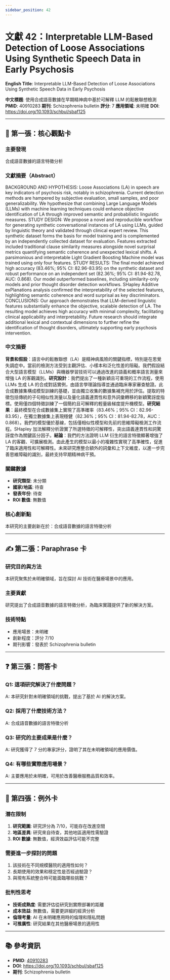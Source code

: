```yaml
---
sidebar_position: 42
---
```


# 文獻 42：Interpretable LLM-Based Detection of Loose Associations Using Synthetic Speech Data in Early Psychosis

**English Title**: Interpretable LLM-Based Detection of Loose Associations Using Synthetic Speech Data in Early Psychosis

**中文標題**: 使用合成語音數據在早期精神病中基於可解釋 LLM 的鬆散聯想檢測
**PMID**: 40910283
**期刊**: Schizophrenia bulletin
**評分**: 7
**應用領域**: 未明確
**DOI**: https://doi.org/10.1093/schbul/sbaf125

---

## 📌 第一張：核心觀點卡

### 主要發現
合成語音數據的語言特徵分析

### 文獻摘要（Abstract）
BACKGROUND AND HYPOTHESIS: Loose Associations (LA) in speech are key indicators of psychosis risk, notably in schizophrenia. Current detection methods are hampered by subjective evaluation, small samples, and poor generalizability. We hypothesize that combining Large Language Models (LLMs) with machine learning techniques could enhance objective identification of LA through improved semantic and probabilistic linguistic measures. STUDY DESIGN: We propose a novel and reproducible workflow for generating synthetic conversational instances of LA using LLMs, guided by linguistic theory and validated through clinical expert review. This synthetic dataset forms the basis for model training and is complemented by an independently collected dataset for evaluation. Features extracted included traditional clause similarity measures alongside novel surprisal metrics quantifying semantic coherence and unexpected lexical shifts. A parsimonious and interpretable Light Gradient Boosting Machine model was trained using only four features. STUDY RESULTS: The final model achieved high accuracy (83.46%; 95% CI: 82.96-83.95) on the synthetic dataset and robust performance on an independent set (82.36%; 95% CI: 81.94-82.78, AUC: 0.868). Our model outperformed baselines, including similarity-only models and prior thought disorder detection workflows. SHapley Additive exPlanations analysis confirmed the interpretability of the selected features, highlighting semantic coherence and word surprisal as key discriminators. CONCLUSIONS: Our approach demonstrates that LLM-derived linguistic features substantially enhance the objective, scalable detection of LA. The resulting model achieves high accuracy with minimal complexity, facilitating clinical applicability and interpretability. Future research should integrate additional lexical and contextual dimensions to further refine the identification of thought disorders, ultimately supporting early psychosis intervention.

### 中文摘要
**背景和假設**：語言中的鬆散聯想（LA）是精神病風險的關鍵指標，特別是在思覺失調症中。當前的檢測方法受到主觀評估、小樣本和泛化性差的阻礙。我們假設結合大型語言模型（LLMs）與機器學習技術可以通過改進的語義和概率語言測量來增強 LA 的客觀識別。**研究設計**：我們提出了一種新穎且可重現的工作流程，使用 LLMs 生成 LA 的合成對話實例，由語言學理論指導並通過臨床專家審查驗證。此合成數據集構成模型訓練的基礎，並由獨立收集的數據集補充用於評估。提取的特徵包括傳統的子句相似性測量以及量化語義連貫性和意外詞彙轉移的新穎驚訝度指標。使用僅四個特徵訓練了一個簡約且可解釋的輕量級梯度提升機模型。**研究結果**：最終模型在合成數據集上實現了高準確率（83.46%；95% CI：82.96-83.95），在獨立數據集上表現穩健（82.36%；95% CI：81.94-82.78，AUC：0.868）。我們的模型優於基線，包括僅相似性模型和先前的思維障礙檢測工作流程。SHapley 加法解釋分析證實了所選特徵的可解釋性，突出語義連貫性和詞驚訝度作為關鍵區分因子。**結論**：我們的方法證明 LLM 衍生的語言特徵顯著增強了 LA 的客觀、可擴展檢測。由此產生的模型以最小的複雜性實現了高準確性，促進了臨床適用性和可解釋性。未來研究應整合額外的詞彙和上下文維度，以進一步完善思維障礙的識別，最終支持早期精神病干預。

### 關鍵數據
- **研究類型**: 未分類
- **國家/地區**: 待查
- **發表年份**: 待查
- **ROI 數值**: 無數值

### 核心創新點
本研究的主要創新在於：合成語音數據的語言特徵分析

---

## ✍️ 第二張：Paraphrase 卡

### 研究目的與方法
本研究聚焦於未明確領域，旨在探討 AI 技術在醫療場景中的應用。

### 主要貢獻
研究提出了合成語音數據的語言特徵分析，為臨床實踐提供了新的解決方案。

### 技術特點
- 應用場景：未明確
- 創新程度：評分 7/10
- 期刊影響：發表於 Schizophrenia bulletin

---

## ❓ 第三張：問答卡

### Q1: 這項研究解決了什麼問題？
A: 本研究針對未明確領域的挑戰，提出了基於 AI 的解決方案。

### Q2: 採用了什麼技術方法？
A: 合成語音數據的語言特徵分析

### Q3: 研究的主要成果是什麼？
A: 研究獲得了 7 分的專家評分，證明了其在未明確領域的應用價值。

### Q4: 有哪些實際應用場景？
A: 主要應用於未明確，可用於改善醫療服務品質和效率。

---

## 🤔 第四張：例外卡

### 潛在限制
1. **研究範圍**: 研究評分為 7/10，可能存在改進空間
2. **地區差異**: 研究來自待查，其他地區適用性需驗證
3. **ROI 數據**: 無數值，經濟效益評估可能不完整

### 需要進一步探討的問題
1. 該技術在不同規模醫院的適用性如何？
2. 長期使用的效果和穩定性是否經過驗證？
3. 與現有系統整合時可能面臨哪些挑戰？

### 批判性思考
- **技術成熟度**: 需要評估從研究到實際部署的距離
- **成本效益**: 無數值，需要更詳細的經濟分析
- **倫理考量**: AI 在未明確應用時的倫理和隱私問題
- **可推廣性**: 研究結果在其他醫療場景的適用性

---

## 📚 參考資訊
- **PMID**: [40910283](https://pubmed.ncbi.nlm.nih.gov/40910283/)
- **DOI**: https://doi.org/10.1093/schbul/sbaf125
- **期刊**: Schizophrenia bulletin
